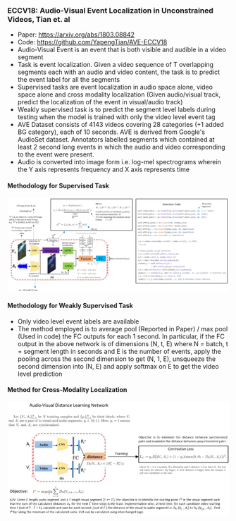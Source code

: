 ### ECCV18: Audio-Visual Event Localization in Unconstrained Videos, Tian et. al

* Paper: https://arxiv.org/abs/1803.08842
* Code: https://github.com/YapengTian/AVE-ECCV18
* Audio-Visual Event is an event that is both visible and audible in a video segment
* Task is event localization. Given a video sequence of T overlapping segments each with an audio and video content, the task is to predict the event label for all the segments
* Supervised tasks are event localization in audio space alone, video space alone and cross modality localization (Given audio/visual track, predict the localization of the event in visual/audio track)
* Weakly supervised task is to predict the segment level labels during testing when the model is trained with only the video level event tag
* AVE Dataset consists of 4143 videos covering 28 categories (+1 added BG category), each of 10 seconds. AVE is derived from Google's AudioSet dataset. Annotators labelled segments which contained at least 2 second long events in which the audio and video corresponding to the event were present. 
* Audio is converted into image form i.e. log-mel spectrograms wherein the Y axis represents frequency and X axis represents time

#### Methodology for Supervised Task

![alt text](Images/1803_08842_Supervised.PNG?raw=true "Model for Supervised AVE Localization")

#### Methodology for Weakly Supervised Task

* Only video level event labels are available
* The method employed is to average pool (Reported in Paper) / max pool (Used in code) the FC outputs for each 1 second. In particular, if the FC output in the above network is of dimensions (N, t, E) where N = batch, t = segment length in seconds and E is the number of events, apply the pooling across the second dimension to get (N, 1, E), unsqueeze the second dimension into (N, E) and apply softmax on E to get the video level prediction

#### Method for Cross-Modality Localization
![alt text](Images/1803_08842_CrossModality.PNG?raw=true "Model for Cross-Modality AVE Localization")
